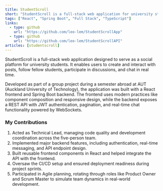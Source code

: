 ```yaml
---
title: StudentScroll
short: "StudentScroll is a full-stack web application for university students to share posts, follow peers, and chat in real time. Built with React and Spring Boot during a semester abroad"
tags: ["React", "Spring Boot", "Full Stack", "TypeScript"]
links:
  - type: github
    url: "https://github.com/leo-lem/StudentScrollApp"
  - type: github
    url: "https://github.com/leo-lem/StudentScrollAPI"
articles: [studentscroll]
---
```


StudentScroll is a full-stack web application designed to serve as a social platform for university students. It enables users to create and interact with posts, follow fellow students, participate in discussions, and chat in real time.

Developed as part of a group project during a semester abroad at AUT (Auckland University of Technology), the application was built with a React frontend and Spring Boot backend. The frontend uses modern practices like component composition and responsive design, while the backend exposes a REST API with JWT authentication, pagination, and real-time chat functionality powered by WebSockets.

### My Contributions

1. Acted as Technical Lead, managing code quality and development coordination across the five-person team.
2. Implemented major backend features, including authentication, real-time messaging, and API endpoint design.
3. Built reusable frontend components in React and helped integrate the API with the frontend.
4. Oversaw the CI/CD setup and ensured deployment readiness during project sprints.
5. Participated in Agile planning, rotating through roles like Product Owner and Scrum Master to simulate team dynamics in real-world development.